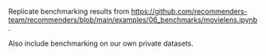 
Replicate benchmarking results from https://github.com/recommenders-team/recommenders/blob/main/examples/06_benchmarks/movielens.ipynb.

Also include benchmarking on our own private datasets.